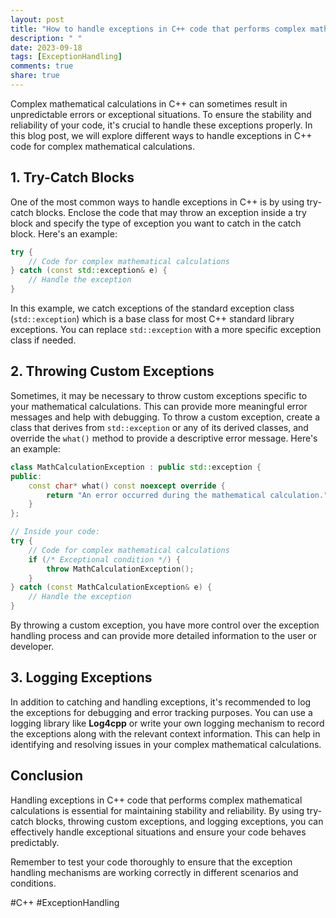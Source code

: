 ```yaml
---
layout: post
title: "How to handle exceptions in C++ code that performs complex mathematical calculations"
description: " "
date: 2023-09-18
tags: [ExceptionHandling]
comments: true
share: true
---
```


Complex mathematical calculations in C++ can sometimes result in unpredictable errors or exceptional situations. To ensure the stability and reliability of your code, it's crucial to handle these exceptions properly. In this blog post, we will explore different ways to handle exceptions in C++ code for complex mathematical calculations.

## 1. Try-Catch Blocks

One of the most common ways to handle exceptions in C++ is by using try-catch blocks. Enclose the code that may throw an exception inside a try block and specify the type of exception you want to catch in the catch block. Here's an example:

```cpp
try {
    // Code for complex mathematical calculations
} catch (const std::exception& e) {
    // Handle the exception
}
```

In this example, we catch exceptions of the standard exception class (`std::exception`) which is a base class for most C++ standard library exceptions. You can replace `std::exception` with a more specific exception class if needed.

## 2. Throwing Custom Exceptions

Sometimes, it may be necessary to throw custom exceptions specific to your mathematical calculations. This can provide more meaningful error messages and help with debugging. To throw a custom exception, create a class that derives from `std::exception` or any of its derived classes, and override the `what()` method to provide a descriptive error message. Here's an example:

```cpp
class MathCalculationException : public std::exception {
public:
    const char* what() const noexcept override {
        return "An error occurred during the mathematical calculation.";
    }
};

// Inside your code:
try {
    // Code for complex mathematical calculations
    if (/* Exceptional condition */) {
        throw MathCalculationException();
    }
} catch (const MathCalculationException& e) {
    // Handle the exception
}
```

By throwing a custom exception, you have more control over the exception handling process and can provide more detailed information to the user or developer.

## 3. Logging Exceptions

In addition to catching and handling exceptions, it's recommended to log the exceptions for debugging and error tracking purposes. You can use a logging library like **Log4cpp** or write your own logging mechanism to record the exceptions along with the relevant context information. This can help in identifying and resolving issues in your complex mathematical calculations.

## Conclusion

Handling exceptions in C++ code that performs complex mathematical calculations is essential for maintaining stability and reliability. By using try-catch blocks, throwing custom exceptions, and logging exceptions, you can effectively handle exceptional situations and ensure your code behaves predictably.

Remember to test your code thoroughly to ensure that the exception handling mechanisms are working correctly in different scenarios and conditions.

#C++ #ExceptionHandling